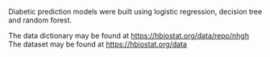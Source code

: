 Diabetic prediction models were built using logistic regression, decision tree and random forest.

The data dictionary may be found at https://hbiostat.org/data/repo/nhgh
The dataset may be found at https://hbiostat.org/data
